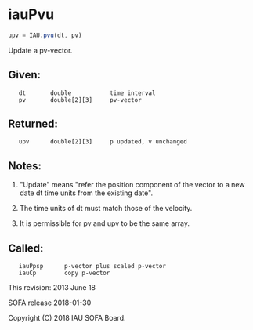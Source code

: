 # iauPvu

```js
upv = IAU.pvu(dt, pv)
```

Update a pv-vector.

## Given:
```
   dt       double           time interval
   pv       double[2][3]     pv-vector
```

## Returned:
```
   upv      double[2][3]     p updated, v unchanged
```

## Notes:

1) "Update" means "refer the position component of the vector
   to a new date dt time units from the existing date".

2) The time units of dt must match those of the velocity.

3) It is permissible for pv and upv to be the same array.

## Called:
```
   iauPpsp      p-vector plus scaled p-vector
   iauCp        copy p-vector
```

This revision:  2013 June 18

SOFA release 2018-01-30

Copyright (C) 2018 IAU SOFA Board.